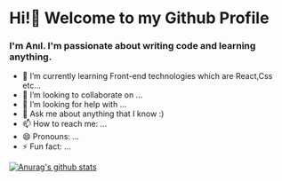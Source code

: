 # Hi!👋 Welcome to my Github Profile 

### I'm Anıl. I'm passionate about writing code and learning anything.

- 🌱 I’m currently learning Front-end technologies which are React,Css etc...
- 👯 I’m looking to collaborate on ...
- 🤔 I’m looking for help with ...
- 💬 Ask me about anything that I know :)
- 📫 How to reach me: ...
- 😄 Pronouns: ...
- ⚡ Fun fact: ...

[![Anurag's github stats](https://github-readme-stats.vercel.app/api?username=aniler0)](https://github.com/aniler0/github-readme-stats)

